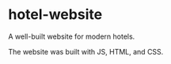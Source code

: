 # hotel-website


A well-built website for modern hotels.

The website was built with JS, HTML, and CSS.
